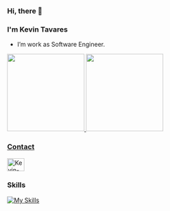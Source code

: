 ### Hi, there 👋
### I'm Kevin Tavares

- I’m work as Software Engineer.

 <div>
  <a href="https://github.com/kevinbtv">
  <img height="180em" src="https://github-readme-stats.vercel.app/api?username=kevinbtv&show_icons=true&theme=dark&include_all_commits=true&count_private=true"/>
  <img height="180em" src="https://github-readme-stats.vercel.app/api/top-langs/?username=kevinbtv&layout=compact&langs_count=7&theme=dark"/>
</div>
  
 ### Contact
<a href="https://www.linkedin.com/in/kevinbtv" target="_blank">
<img align="center" alt="Kevin-Linkding" height="30" width="40" src="https://cdn.jsdelivr.net/gh/devicons/devicon/icons/linkedin/linkedin-original.svg" style="max-width: 100%;">
</a>
  
 ### Skills
 [![My Skills](https://skills.thijs.gg/icons?i=html,css,scss,javascript,typescript,svelte,react,astro,nodejs&theme=light)](https://skills.thijs.gg)
